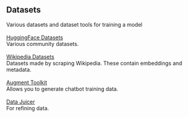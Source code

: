## Datasets
Various datasets and dataset tools for training a model</BR></BR>
[HuggingFace Datasets](https://huggingface.co/datasets)</BR>
Various community datasets.</BR></BR>
[Wikipedia Datasets](https://txt.cohere.com/embedding-archives-wikipedia/)</BR>
Datasets made by scraping Wikipedia. These contain embeddings and metadata.</BR></BR>
[Augment Toolkit](https://github.com/e-p-armstrong/augmentoolkit)</BR>
Allows you to generate chatbot training data.</BR></BR>
[Data Juicer](https://github.com/alibaba/data-juicer)</BR>
For refining data.</BR></BR>